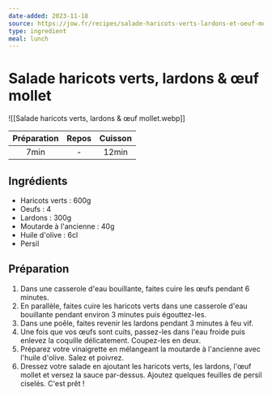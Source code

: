 ```yaml
---
date-added: 2023-11-18
source: https://jow.fr/recipes/salade-haricots-verts-lardons-et-oeuf-mollet-8pj497li1dxv59fs0ei3
type: ingredient
meal: lunch
---
```


# Salade haricots verts, lardons & œuf mollet

![[Salade haricots verts, lardons & œuf mollet.webp]]

| Préparation | Repos | Cuisson |
|:-----------:|:-----:|:-------:|
|    7min     |   -   |  12min  |

## Ingrédients

- Haricots verts : 600g
- Oeufs : 4
- Lardons : 300g
- Moutarde à l'ancienne : 40g
- Huile d'olive : 6cl
- Persil

## Préparation

1. Dans une casserole d'eau bouillante, faites cuire les œufs pendant 6 minutes.
2. En parallèle, faites cuire les haricots verts dans une casserole d'eau bouillante pendant environ 3 minutes puis égouttez-les.
3. Dans une poêle, faites revenir les lardons pendant 3 minutes à feu vif.
4. Une fois que vos œufs sont cuits, passez-les dans l'eau froide puis enlevez la coquille délicatement. Coupez-les en deux.
5. Préparez votre vinaigrette en mélangeant la moutarde à l'ancienne avec l'huile d'olive. Salez et poivrez.
6. Dressez votre salade en ajoutant les haricots verts, les lardons, l'œuf mollet et versez la sauce par-dessus. Ajoutez quelques feuilles de persil ciselés. C'est prêt !
